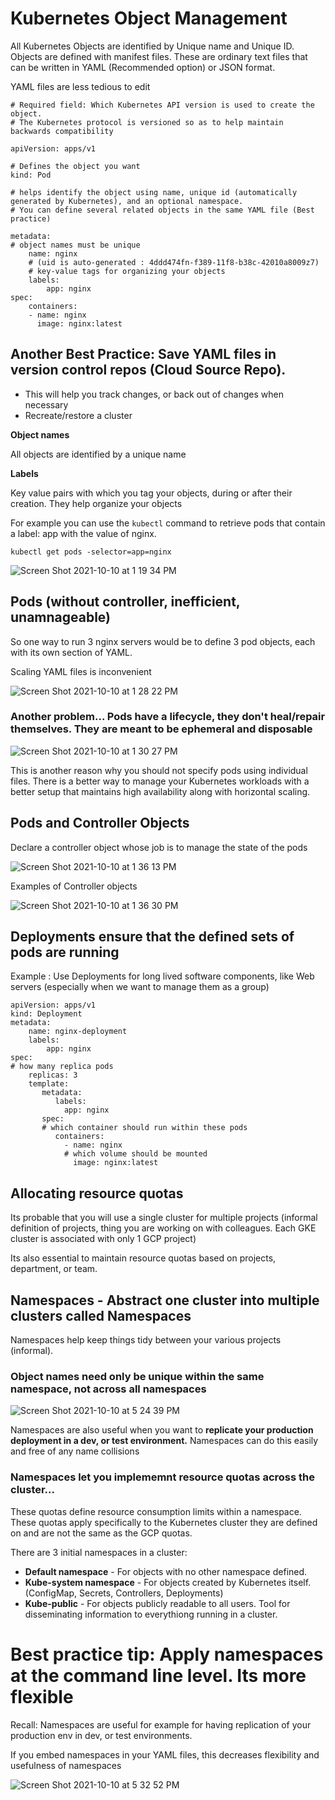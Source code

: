 # Kubernetes Object Management

All Kubernetes Objects are identified by Unique name and Unique ID. Objects are defined with manifest files. These are ordinary text files that can be written in
YAML (Recommended option) or JSON format.

YAML files are less tedious to edit

```
# Required field: Which Kubernetes API version is used to create the object. 
# The Kubernetes protocol is versioned so as to help maintain backwards compatibility

apiVersion: apps/v1

# Defines the object you want
kind: Pod

# helps identify the object using name, unique id (automatically generated by Kubernetes), and an optional namespace. 
# You can define several related objects in the same YAML file (Best practice)

metadata:
# object names must be unique
    name: nginx
    # (uid is auto-generated : 4ddd474fn-f389-11f8-b38c-42010a8009z7) 
    # key-value tags for organizing your objects
    labels:
        app: nginx
spec:
    containers:
    - name: nginx
      image: nginx:latest
```

## Another Best Practice: Save YAML files in version control repos (Cloud Source Repo).

- This will help you track changes, or back out of changes when necessary
- Recreate/restore a cluster

**Object names**

All objects are identified by a unique name

**Labels**

Key value pairs with which you tag your objects, during or after their creation. They help organize your objects

For example you can use the ```kubectl``` command to retrieve pods that contain a label: app with the value of nginx.

```kubectl get pods -selector=app=nginx```

![Screen Shot 2021-10-10 at 1 19 34 PM](https://user-images.githubusercontent.com/40435982/136706462-6660dd37-b09d-41b3-bc6a-8be2f87547eb.png)

## Pods (without controller, inefficient, unamnageable) 
So one way to run 3 nginx servers would be to define 3 pod objects, each with its own section of YAML. 

Scaling YAML files is inconvenient

![Screen Shot 2021-10-10 at 1 28 22 PM](https://user-images.githubusercontent.com/40435982/136706747-af261b60-ad19-425e-802a-2be90281149c.png)

### Another problem... Pods have a lifecycle, they don't heal/repair themselves. They are meant to be ephemeral and disposable

![Screen Shot 2021-10-10 at 1 30 27 PM](https://user-images.githubusercontent.com/40435982/136706788-1fb23b94-cd59-4cbe-bda9-877f92851ff1.png)

This is another reason why you should not specify pods using individual files. There is a better way to manage your Kubernetes workloads with a better setup that maintains high availability along with horizontal scaling.

## Pods and Controller Objects

Declare a controller object whose job is to manage the state of the pods

![Screen Shot 2021-10-10 at 1 36 13 PM](https://user-images.githubusercontent.com/40435982/136707006-11315fe2-47be-4fec-a99b-80934ffa4000.png)

Examples of Controller objects

![Screen Shot 2021-10-10 at 1 36 30 PM](https://user-images.githubusercontent.com/40435982/136707021-371d979f-67d8-4b58-962f-bcb509cae4f8.png)

## Deployments ensure that the defined sets of pods are running
Example : Use Deployments for long lived software components, like Web servers (especially when we want to manage them as a group)

```
apiVersion: apps/v1
kind: Deployment
metadata:
    name: nginx-deployment
    labels:
        app: nginx
spec:
# how many replica pods
    replicas: 3
    template:
       metadata:
          labels:
            app: nginx
       spec:
       # which container should run within these pods
          containers:
            - name: nginx
            # which volume should be mounted
              image: nginx:latest
```

## Allocating resource quotas

Its probable that you will use a single cluster for multiple projects (informal definition of projects, thing you are working on with colleagues. Each GKE cluster is associated with only 1 GCP project)

Its also essential to maintain resource quotas based on projects, department, or team.

## Namespaces - Abstract one cluster into multiple clusters called Namespaces
Namespaces help keep things tidy between your various projects (informal). 

### Object names need only be unique within the same namespace, not across all namespaces

![Screen Shot 2021-10-10 at 5 24 39 PM](https://user-images.githubusercontent.com/40435982/136713401-0ecae817-a06b-4113-a41f-20e42c05a2cb.png)

Namespaces are also useful when you want to **replicate your production deployment in a dev, or test environment.** Namespaces can do this easily and free of any name collisions

### Namespaces let you implememnt resource quotas across the cluster...
These quotas define resource consumption limits within a namespace. These quotas apply specifically to the Kubernetes cluster they are defined on and are not the same as the GCP quotas.

There are 3 initial namespaces in a cluster:
- **Default namespace** - For objects with no other namespace defined.
- **Kube-system namespace** - For objects created by Kubernetes itself. (ConfigMap, Secrets, Controllers, Deployments)
- **Kube-public** - For objects publicly readable to all users. Tool for disseminating information to everythiong running in a cluster. 

# Best practice tip: Apply namespaces at the command line level. Its more flexible
Recall: Namespaces are useful for example for having replication of your production env in dev, or test environments.

If you embed namespaces in your YAML files, this decreases flexibility and usefulness of namespaces

![Screen Shot 2021-10-10 at 5 32 52 PM](https://user-images.githubusercontent.com/40435982/136713599-482b69d8-dacd-4fe5-99ff-7e33964f0f65.png)



